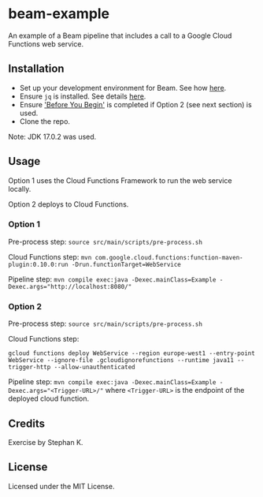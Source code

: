 # beam-example
An example of a Beam pipeline that includes a call to a Google Cloud Functions web service.

## Installation 

* Set up your development environment for Beam. See how [here](https://beam.apache.org/get-started/quickstart-java/#set-up-your-development-environment).
* Ensure `jq` is installed. See details [here](https://stedolan.github.io/jq/download/).
* Ensure ['Before You Begin'](https://cloud.google.com/functions/docs/quickstart#before-you-begin) is completed
if Option 2 (see next section) is used. 
* Clone the repo.

Note: JDK 17.0.2 was used.

## Usage

Option 1 uses the Cloud Functions Framework to run the web service locally. 

Option 2 deploys to Cloud Functions. 

### Option 1

Pre-process step: `source src/main/scripts/pre-process.sh`

Cloud Functions step: `mvn com.google.cloud.functions:function-maven-plugin:0.10.0:run -Drun.functionTarget=WebService`

Pipeline step: `mvn compile exec:java -Dexec.mainClass=Example -Dexec.args="http://localhost:8080/"`

### Option 2 

Pre-process step: `source src/main/scripts/pre-process.sh`

Cloud Functions step: 

```
gcloud functions deploy WebService --region europe-west1 --entry-point WebService --ignore-file .gcloudignorefunctions --runtime java11 --trigger-http --allow-unauthenticated
```

Pipeline step: `mvn compile exec:java -Dexec.mainClass=Example -Dexec.args="<Trigger-URL>/"` where `<Trigger-URL>` 
is the endpoint of the deployed cloud function.

## Credits

Exercise by Stephan K.

## License

Licensed under the MIT License. 
